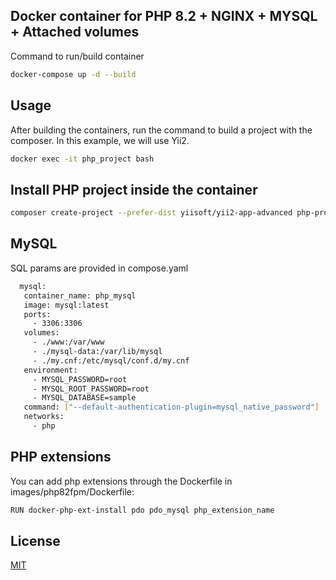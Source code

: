 ## Docker container for PHP 8.2 + NGINX + MYSQL + Attached volumes


Command to run/build container

```bash
docker-compose up -d --build
```

## Usage
After building the containers, run the command to build a project with the composer.
In this example, we will use Yii2.

```bash
docker exec -it php_project bash
```
## Install PHP project inside the container
```bash
composer create-project --prefer-dist yiisoft/yii2-app-advanced php-project
```
## MySQL
SQL params are provided in compose.yaml
```bash
  mysql:
   container_name: php_mysql
   image: mysql:latest
   ports:
     - 3306:3306
   volumes:
     - ./www:/var/www
     - ./mysql-data:/var/lib/mysql
     - ./my.cnf:/etc/mysql/conf.d/my.cnf
   environment:
     - MYSQL_PASSWORD=root
     - MYSQL_ROOT_PASSWORD=root
     - MYSQL_DATABASE=sample
   command: ["--default-authentication-plugin=mysql_native_password"]
   networks:
     - php
```
## PHP extensions
You can add php extensions through the Dockerfile in images/php82fpm/Dockerfile:
```bash
RUN docker-php-ext-install pdo pdo_mysql php_extension_name
```
## License

[MIT](https://choosealicense.com/licenses/mit/)